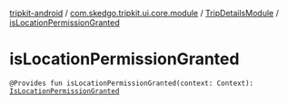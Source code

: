 [tripkit-android](../../index.md) / [com.skedgo.tripkit.ui.core.module](../index.md) / [TripDetailsModule](index.md) / [isLocationPermissionGranted](./is-location-permission-granted.md)

# isLocationPermissionGranted

`@Provides fun isLocationPermissionGranted(context: Context): `[`IsLocationPermissionGranted`](../../com.skedgo.tripkit.ui.tripresult/-is-location-permission-granted/index.md)